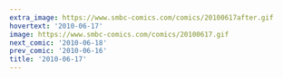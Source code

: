 ```yaml
---
extra_image: https://www.smbc-comics.com/comics/20100617after.gif
hovertext: '2010-06-17'
image: https://www.smbc-comics.com/comics/20100617.gif
next_comic: '2010-06-18'
prev_comic: '2010-06-16'
title: '2010-06-17'
---
```


